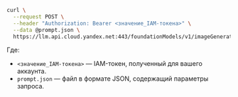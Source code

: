 ```bash
curl \
  --request POST \
  --header "Authorization: Bearer <значение_IAM-токена>" \
  --data @prompt.json \
  https://llm.api.cloud.yandex.net:443/foundationModels/v1/imageGenerationAsync
```

Где:

* `<значение_IAM-токена>` — IAM-токен, полученный для вашего аккаунта.
* `prompt.json` — файл в формате JSON, содержащий параметры запроса.
